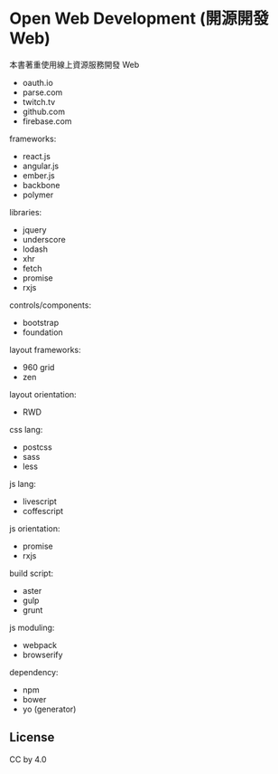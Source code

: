 # Open Web Development (開源開發 Web)

本書著重使用線上資源服務開發 Web

* oauth.io
* parse.com
* twitch.tv
* github.com
* firebase.com

frameworks:

* react.js
* angular.js
* ember.js
* backbone
* polymer

libraries:

* jquery
* underscore
* lodash
* xhr
* fetch
* promise
* rxjs

controls/components:

* bootstrap
* foundation

layout frameworks:

* 960 grid
* zen

layout orientation:

* RWD

css lang:

* postcss
* sass
* less

js lang:

* livescript
* coffescript

js orientation:

* promise
* rxjs

build script:

* aster
* gulp
* grunt

js moduling:

* webpack
* browserify

dependency:

* npm
* bower
* yo (generator)

## License

CC by 4.0

